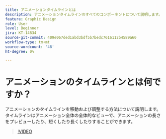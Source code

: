 ```yaml
---
title: アニメーションタイムラインとは
description: アニメーションタイムラインのすべてのコンポーネントについて説明します。
feature: Graphic Design
role: User
level: Beginner
jira: KT-14834
source-git-commit: 409e067ded1abd3bdf5b7bedc7616112b4589a60
workflow-type: tm+mt
source-wordcount: '48'
ht-degree: 0%

---
```


# アニメーションのタイムラインとは何ですか？

アニメーションのタイムラインを移動および調整する方法について説明します。 タイムラインはアニメーション全体の全体的なビューで、アニメーションの長さをプレビューしたり、短くしたり長くしたりすることができます。

>[!VIDEO](https://video.tv.adobe.com/v/3426978?quality=12&learn=on&hidetitle=true)
